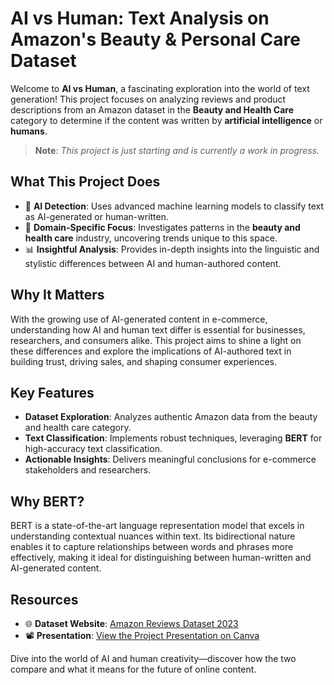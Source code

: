 # **AI vs Human: Text Analysis on Amazon's Beauty & Personal Care Dataset**  

Welcome to **AI vs Human**, a fascinating exploration into the world of text generation! This project focuses on analyzing reviews and product descriptions from an Amazon dataset in the **Beauty and Health Care** category to determine if the content was written by **artificial intelligence** or **humans**.  

> **Note**: *This project is just starting and is currently a work in progress.*  

## **What This Project Does**  
- 🧠 **AI Detection**: Uses advanced machine learning models to classify text as AI-generated or human-written.  
- 🛒 **Domain-Specific Focus**: Investigates patterns in the **beauty and health care** industry, uncovering trends unique to this space.  
- 📊 **Insightful Analysis**: Provides in-depth insights into the linguistic and stylistic differences between AI and human-authored content.  

## **Why It Matters**  
With the growing use of AI-generated content in e-commerce, understanding how AI and human text differ is essential for businesses, researchers, and consumers alike. This project aims to shine a light on these differences and explore the implications of AI-authored text in building trust, driving sales, and shaping consumer experiences.  

## **Key Features**  
- **Dataset Exploration**: Analyzes authentic Amazon data from the beauty and health care category.  
- **Text Classification**: Implements robust techniques, leveraging **BERT** for high-accuracy text classification. 
- **Actionable Insights**: Delivers meaningful conclusions for e-commerce stakeholders and researchers.  

## **Why BERT?**
BERT is a state-of-the-art language representation model that excels in understanding contextual nuances within text. Its bidirectional nature enables it to capture relationships between words and phrases more effectively, making it ideal for distinguishing between human-written and AI-generated content.

## **Resources**  
- 🌐 **Dataset Website**: [Amazon Reviews Dataset 2023](https://amazon-reviews-2023.github.io/)  
- 📽️ **Presentation**: [View the Project Presentation on Canva](https://www.canva.com/design/DAGXfcp49OQ/deH5BOlaggPdiUs1m-JHDg/edit?utm_content=DAGXfcp49OQ&utm_campaign=designshare&utm_medium=link2&utm_source=sharebutton)  

Dive into the world of AI and human creativity—discover how the two compare and what it means for the future of online content.  
